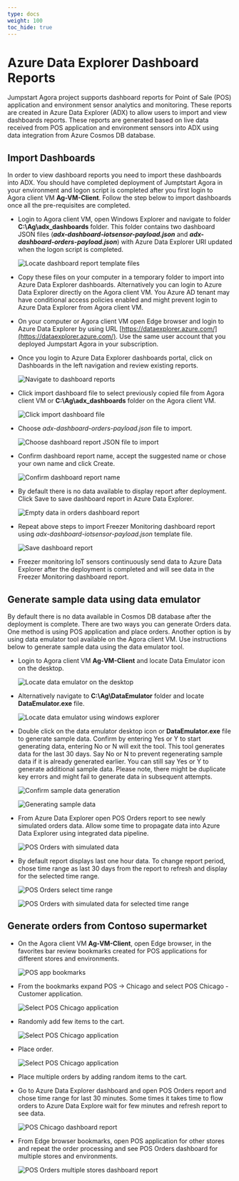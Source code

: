 ```yaml
---
type: docs
weight: 100
toc_hide: true
---
```


# Azure Data Explorer Dashboard Reports

Jumpstart Agora project supports dashboard reports for Point of Sale (POS) application and environment sensor analytics and monitoring. These reports are created in Azure Data Explorer (ADX) to allow users to import and view dashboards reports. These reports are generated based on live data received from POS application and environment sensors into ADX using data integration from Azure Cosmos DB database.

## Import Dashboards

In order to view dashboard reports you need to import these dashboards into ADX. You should have completed deployment of Jumptstart Agora in your environment and logon script is completed after you first login to Agora client VM __Ag-VM-Client__. Follow the step below to import dashboards once all the pre-requisites are completed.

- Login to Agora client VM, open Windows Explorer and navigate to folder __C:\Ag\adx_dashboards__ folder. This folder contains two dashboard JSON files (***adx-dashboard-iotsensor-payload.json*** and ***adx-dashboard-orders-payload.json***) with Azure Data Explorer URI updated when the logon script is completed.

  ![Locate dashboard report template files](./img/adx-dashboard-report-files.png)

- Copy these files on your computer in a temporary folder to import into Azure Data Explorer dashboards. Alternatively you can login to Azure Data Explorer directly on the Agora client VM. You Azure AD tenant may have conditional access policies enabled and might prevent login to Azure Data Explorer from Agora client VM.

- On your computer or Agora client VM open Edge browser and login to Azure Data Explorer by using URL [https://dataexplorer.azure.com/](https://dataexplorer.azure.com/). Use the same user account that you deployed Jumpstart Agora in your subscription.

- Once you login to Azure Data Explorer dashboards portal, click on Dashboards in the left navigation and review existing reports.

  ![Navigate to dashboard reports](./img/adx-view-dashboards.png)

- Click import dashboard file to select previously copied file from Agora client VM or __C:\Ag\adx_dashboards__ folder on the Agora client VM.

  ![Click import dashboard file](./img/adx-import-dashboard-file.png)

- Choose _adx-dashboard-orders-payload.json_ file to import.

  ![Choose dashboard report JSON file to import](./img/adx-select-dashboard-file.png)

- Confirm dashboard report name, accept the suggested name or chose your own name and click Create.

  ![Confirm dashboard report name](./img/adx-confirm-dashboard-report-name.png)

- By default there is no data available to display report after deployment. Click Save to save dashboard report in Azure Data Explorer.

  ![Empty data in orders dashboard report](./img/adx-orders-report-empty-data.png)

- Repeat above steps to import Freezer Monitoring dashboard report using _adx-dashboard-iotsensor-payload.json_ template file.

  ![Save dashboard report](./img/adx-iot-report-withdata.png)

- Freezer monitoring IoT sensors continuously send data to Azure Data Explorer after the deployment is completed and will see data in the Freezer Monitoring dashboard report.

## Generate sample data using data emulator

By default there is no data available in Cosmos DB database after the deployment is complete. There are two ways you can generate Orders data. One method is using POS application and place orders. Another option is by using data emulator tool available on the Agora client VM. Use instructions below to generate sample data using the data emulator tool.

- Login to Agora client VM __Ag-VM-Client__ and locate Data Emulator icon on the desktop.

  ![Locate data emulator on the desktop](./img/locate-data-emulator-desktop.png)

- Alternatively navigate to __C:\Ag\DataEmulator__ folder and locate __DataEmulator.exe__ file.

  ![Locate data emulator using windows explorer](./img/locate-data-emulator.png)

- Double click on the data emulator desktop icon or __DataEmulator.exe__ file to generate sample data. Confirm by entering Yes or Y to start generating data, entering No or N will exit the tool. This tool generates data for the last 30 days. Say No or N to prevent regenerating sample data if it is already generated earlier. You can still say Yes or Y to generate additional sample data. Please note, there might be duplicate key errors and might fail to generate data in subsequent attempts.

  ![Confirm sample data generation](./img/confirm-sample-data-generation.png)

  ![Generating sample data](./img/sample-data-generation.png)

- From Azure Data Explorer open POS Orders report to see newly simulated orders data. Allow some time to propagate data into Azure Data Explorer using integrated data pipeline.

  ![POS Orders with simulated data](./img/adx-posorders-with-simulated-data.png)

- By default report displays last one hour data. To change report period, chose time range as last 30 days from the report to refresh and display for the selected time range.

  ![POS Orders select time range](./img/adx-orders-report-select-timerange.png)

  ![POS Orders with simulated data for selected time range](./img/adx-posorders-with-simulated-data-selected-timerange.png)

## Generate orders from Contoso supermarket

- On the Agora client VM __Ag-VM-Client__, open Edge browser, in the favorites bar review bookmarks created for POS applications for different stores and environments.

  ![POS app bookmarks](./img/pos-app-edge-bookmarks.png)

- From the bookmarks expand POS -> Chicago and select POS Chicago - Customer application.

  ![Select POS Chicago application](./img/pos-app-edge-select-pos-chicago-customer.png)

- Randomly add few items to the cart.

  ![Select POS Chicago application](./img/chicago-pos-app-customer.png)

- Place order.

  ![Select POS Chicago application](./img/pos-chicago-customer-place-order.png)

- Place multiple orders by adding random items to the cart.

- Go to Azure Data Explorer dashboard and open POS Orders report and chose time range for last 30 minutes. Some times it takes time to flow orders to Azure Data Explore wait for few minutes and refresh report to see data.

  ![POS Chicago dashboard report](./img/pos-chicago-customer-report.png)

- From Edge browser bookmarks, open POS application for other stores and repeat the order processing and see POS Orders dashboard for multiple stores and environments.

  ![POS Orders multiple stores dashboard report](./img/pos-orders-multiplestores-report.png)
